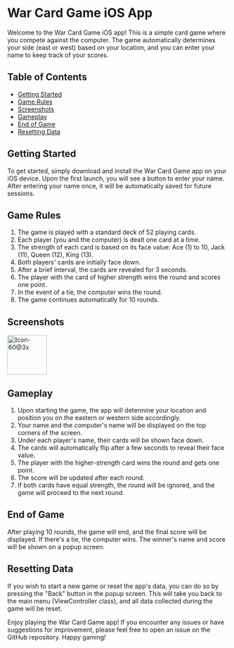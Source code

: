 # War Card Game iOS App

Welcome to the War Card Game iOS app! This is a simple card game where you compete against the computer. The game automatically determines your side (east or west) based on your location, and you can enter your name to keep track of your scores.

## Table of Contents
- [Getting Started](#getting-started)
- [Game Rules](#game-rules)
- [Screenshots](#screenshots)
- [Gameplay](#gameplay)
- [End of Game](#end-of-game)
- [Resetting Data](#resetting-data)

## Getting Started

To get started, simply download and install the War Card Game app on your iOS device. Upon the first launch, you will see a button to enter your name. After entering your name once, it will be automatically saved for future sessions.

## Game Rules

1. The game is played with a standard deck of 52 playing cards.
2. Each player (you and the computer) is dealt one card at a time.
3. The strength of each card is based on its face value: Ace (1) to 10, Jack (11), Queen (12), King (13).
4. Both players' cards are initially face down.
5. After a brief interval, the cards are revealed for 3 seconds.
6. The player with the card of higher strength wins the round and scores one point.
7. In the event of a tie, the computer wins the round.
8. The game continues automatically for 10 rounds.

## Screenshots

 <img width="90" alt="Icon-60@3x" src="https://user-images.githubusercontent.com/82876741/210613281-f5c461d2-4d96-462c-b81e-fc2f6e12f80d.png">

## Gameplay

1. Upon starting the game, the app will determine your location and position you on the eastern or western side accordingly.
2. Your name and the computer's name will be displayed on the top corners of the screen.
3. Under each player's name, their cards will be shown face down.
4. The cards will automatically flip after a few seconds to reveal their face value.
5. The player with the higher-strength card wins the round and gets one point.
6. The score will be updated after each round.
7. If both cards have equal strength, the round will be ignored, and the game will proceed to the next round.

## End of Game

After playing 10 rounds, the game will end, and the final score will be displayed. If there's a tie, the computer wins. The winner's name and score will be shown on a popup screen.

## Resetting Data

If you wish to start a new game or reset the app's data, you can do so by pressing the "Back" button in the popup screen. This will take you back to the main menu (ViewController class), and all data collected during the game will be reset.

Enjoy playing the War Card Game app! If you encounter any issues or have suggestions for improvement, please feel free to open an issue on the GitHub repository. Happy gaming!
